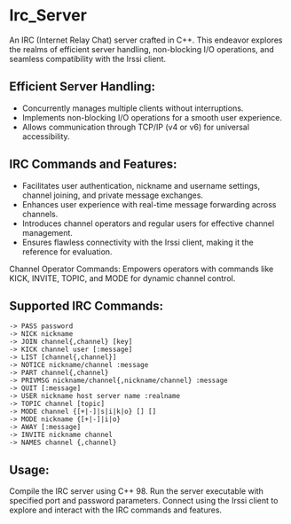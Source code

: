 # Irc_Server

An IRC (Internet Relay Chat) server crafted in C++. This endeavor explores the realms of efficient server handling, non-blocking I/O operations, and seamless compatibility with the Irssi client.

## Efficient Server Handling:

- Concurrently manages multiple clients without interruptions.
- Implements non-blocking I/O operations for a smooth user experience.
- Allows communication through TCP/IP (v4 or v6) for universal accessibility.

## IRC Commands and Features:

- Facilitates user authentication, nickname and username settings, channel joining, and private message exchanges.
- Enhances user experience with real-time message forwarding across channels.
- Introduces channel operators and regular users for effective channel management.
- Ensures flawless connectivity with the Irssi client, making it the reference for evaluation.

Channel Operator Commands:
Empowers operators with commands like KICK, INVITE, TOPIC, and MODE for dynamic channel control.

## Supported IRC Commands:
```
-> PASS password
-> NICK nickname
-> JOIN channel{,channel} [key]
-> KICK channel user [:message]
-> LIST [channel{,channel}]
-> NOTICE nickname/channel :message
-> PART channel{,channel}
-> PRIVMSG nickname/channel{,nickname/channel} :message
-> QUIT [:message]
-> USER nickname host server name :realname
-> TOPIC channel [topic]
-> MODE channel {[+|-]|s|i|k|o} [] []
-> MODE nickname {[+|-]|i|o}
-> AWAY [:message]
-> INVITE nickname channel
-> NAMES channel {,channel}
```

## Usage:

Compile the IRC server using C++ 98.
Run the server executable with specified port and password parameters.
Connect using the Irssi client to explore and interact with the IRC commands and features.
